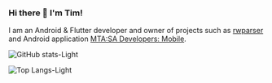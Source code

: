 ### Hi there 👋 I'm Tim!
I am an Android & Flutter developer and owner of projects such as [rwparser](https://github.com/Lime-blur/rwparser) and Android application [MTA:SA Developers: Mobile](https://play.google.com/store/apps/details?id=ru.limedev.mtacse).

![GitHub stats-Light](https://github-readme-stats.vercel.app/api?username=Lime-blur&show_icons=true&theme=default&show=prs_merged&include_all_commits=true&custom_title=GitHub%20Stats#gh-light-mode-only)

![Top Langs-Light](https://github-readme-stats.vercel.app/api/top-langs/?username=Lime-blur&layout=donut&langs_count=6&size_weight=0.5&count_weight=0.5#gh-light-mode-only)
